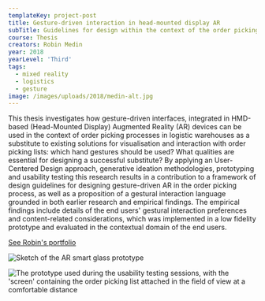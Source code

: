 ```yaml
---
templateKey: project-post
title: Gesture-driven interaction in head-mounted display AR
subTitle: Guidelines for design within the context of the order picking process in logistic warehouses
course: Thesis
creators: Robin Medin
year: 2018
yearLevel: 'Third'
tags:
  - mixed reality
  - logistics
  - gesture
image: /images/uploads/2018/medin-alt.jpg
---
```


This thesis investigates how gesture-driven interfaces, integrated in HMD-based (Head-Mounted Display) Augmented Reality (AR) devices can be used in the context of order picking processes in logistic warehouses as a substitute to existing solutions for visualisation and interaction with order picking lists: which hand gestures should be used? What qualities are essential for designing a successful substitute? By applying an User-Centered Design approach, generative ideation methodologies, prototyping and usability testing this research results in a contribution to a framework of design guidelines for designing gesture-driven AR in the order picking process, as well as a proposition of a gestural interaction language grounded in both earlier research and empirical findings. The empirical findings include details of the end users' gestural interaction preferences and content-related considerations, which was implemented in a low fidelity prototype and evaluated in the contextual domain of the end users.

<a class="button" href="https://robinmedin.com/">See Robin's portfolio</a>

![Sketch of the AR smart glass prototype](/images/uploads/2018/medin-18.jpg 'Sketch of the AR smart glass prototype')

![The prototype used during the usability testing sessions, with the 'screen' containing the order picking list attached in the field of view at a comfortable distance](/images/uploads/2018/medin-20.jpg 'The prototype used during the usability testing sessions, with the "screen" containing the order picking list attached in the field of view at a comfortable distance')
